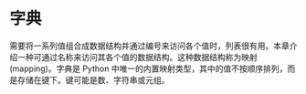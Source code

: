 # 字典

需要将一系列值组合成数据结构并通过编号来访问各个值时，列表很有用。本章介绍一种可通过名称来访问其各个值的数据结构。这种数据结构称为映射(mapping)。字典是 Python 中唯一的内置映射类型，其中的值不按顺序排列，而是存储在键下。键可能是数、字符串或元组。

